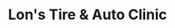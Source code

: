 ---
title: "Lon's Tire & Auto Clinic"
url: /springfield/lons-tire-und-auto-clinic/
shop: Autowerkstatt
---